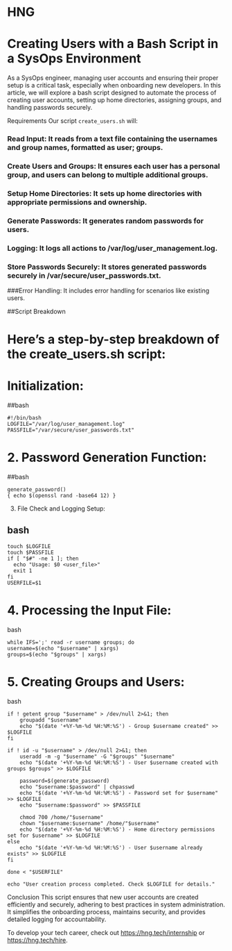 # HNG

# Creating Users with a Bash Script in a SysOps Environment

As a SysOps engineer, managing user accounts and ensuring their proper setup is a critical task, especially when onboarding new developers. In this article, we will explore a bash script designed to automate the process of creating user accounts, setting up home directories, assigning groups, and handling passwords securely.

Requirements
Our script `create_users.sh` will:

### Read Input: It reads from a text file containing the usernames and group names, formatted as user; groups.
### Create Users and Groups: It ensures each user has a personal group, and users can belong to multiple additional groups.
### Setup Home Directories: It sets up home directories with appropriate permissions and ownership.
### Generate Passwords: It generates random passwords for users.
### Logging: It logs all actions to /var/log/user_management.log.
### Store Passwords Securely: It stores generated passwords securely in /var/secure/user_passwords.txt.
###Error Handling: It includes error handling for scenarios like existing users.


##Script Breakdown

# Here’s a step-by-step breakdown of the create_users.sh script:

# Initialization:
##bash
```
#!/bin/bash  
LOGFILE="/var/log/user_management.log" 
PASSFILE="/var/secure/user_passwords.txt"
```
# 2. Password Generation Function:

##bash
```
generate_password() 
{ echo $(openssl rand -base64 12) }
```

3. File Check and Logging Setup:

## bash
```
touch $LOGFILE 
touch $PASSFILE  
if [ "$#" -ne 1 ]; then
  echo "Usage: $0 <user_file>"     
  exit 1 
fi  
USERFILE=$1
```
# 4. Processing the Input File:

bash
```
while IFS=';' read -r username groups; do     
username=$(echo "$username" | xargs)     
groups=$(echo "$groups" | xargs)
```

# 5. Creating Groups and Users:

bash
```
if ! getent group "$username" > /dev/null 2>&1; then
    groupadd "$username"
    echo "$(date '+%Y-%m-%d %H:%M:%S') - Group $username created" >> $LOGFILE
fi

if ! id -u "$username" > /dev/null 2>&1; then
    useradd -m -g "$username" -G "$groups" "$username"
    echo "$(date '+%Y-%m-%d %H:%M:%S') - User $username created with groups $groups" >> $LOGFILE

    password=$(generate_password)
    echo "$username:$password" | chpasswd
    echo "$(date '+%Y-%m-%d %H:%M:%S') - Password set for $username" >> $LOGFILE
    echo "$username:$password" >> $PASSFILE

    chmod 700 /home/"$username"
    chown "$username:$username" /home/"$username"
    echo "$(date '+%Y-%m-%d %H:%M:%S') - Home directory permissions set for $username" >> $LOGFILE
else
    echo "$(date '+%Y-%m-%d %H:%M:%S') - User $username already exists" >> $LOGFILE
fi

done < "$USERFILE"

echo "User creation process completed. Check $LOGFILE for details."
```

Conclusion
This script ensures that new user accounts are created efficiently and securely, adhering to best practices in system administration. It simplifies the onboarding process, maintains security, and provides detailed logging for accountability.

To develop your tech career, check out https://hng.tech/internship or https://hng.tech/hire.





